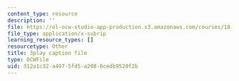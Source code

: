 ```yaml
---
content_type: resource
description: ''
file: https://ol-ocw-studio-app-production.s3.amazonaws.com/courses/18-03sc-differential-equations-fall-2011/312a1c32a4975fd5a2086cedb9520f2b_sZ2qulI6GEk.vtt
file_type: application/x-subrip
learning_resource_types: []
resourcetype: Other
title: 3play caption file
type: OCWFile
uid: 312a1c32-a497-5fd5-a208-6cedb9520f2b
---
```

